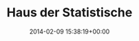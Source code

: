 ---
title:		"Haus der Statistische"
type:		"photos"
mediatype:		"upload"
location:		"Berlin, Germany"
date:		"2014-02-09 15:38:19+00:00"
album:		"abandoned"
filename:		"haus-der-statistiche-2.md"
series:		"haus-der-statistische"
cl_public_id:		"abandoned/haus-der-statistiche-2"
cl_version:		1497000117
format:		"tiff"
bytes:		5079364
width:		2560
height:		1440
colours:
- "#B1BBBC"
- "#292924"
- "#4C6471"
- "#7F8580"
- "#727F82"
- "#343A39"
- "#7A7B73"
- "#AEB5B2"
- "#16130F"
exposure_mode:		"Auto"
program:		"Aperture-priority AE"
aperture:		"16.0"
focal_length:		"50.0 mm"
iso:		"200"
shutter_speed:		"1/125"
metering:		"Multi-segment"
flash:		"Off, Did not fire"
white_balance:		"Custom"
colour_temp:		"4700"
has_crop:		"true"
orientation:		"Horizontal (normal)"
camera_model:		"NIKON D800"
lens_info:		"Nikon Nikkor 50mm f/1.4"
artist: "Matt Finucane"
x_resolution:		"300"
y_resolution:		"300"
---